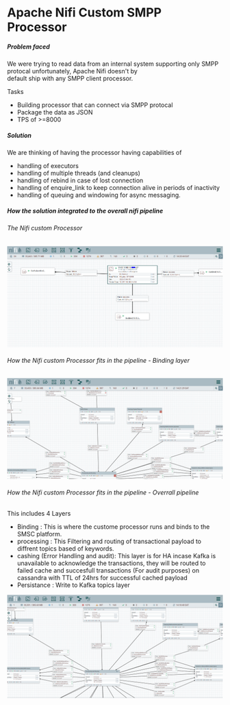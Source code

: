 # Apache Nifi Custom SMPP Processor

##### Problem faced  <br>
We were trying to read data from an internal system supporting only SMPP protocal unfortunately, Apache Nifi doesn't by <br> 
default ship with any SMPP client processor. <br>

Tasks 
- Building processor that can connect via SMPP protocal 
- Package the data as JSON
- TPS of >=8000


##### Solution
We are thinking of having the processor having capabilities of 
- handling of executors
- handling of multiple threads (and cleanups)
- handling of rebind in case of lost connection
- handling of enquire_link to keep connection alive in periods of inactivity
- handling of queuing and windowing for async messaging.

##### How the solution integrated to the overall nifi pipeline

###### The Nifi custom Processor 
![Custom Proccessor](./images/nifi_binding_processor.PNG)
###### How the Nifi custom Processor fits in the pipeline - Binding layer
![Binding layer](./images/nifi_binding_processor_layer.PNG)

###### How the Nifi custom Processor fits in the pipeline - Overrall pipeline
 This includes 4 Layers  
  - Binding : This is where the custome processor runs and binds to the SMSC platform.
  - processing : This Filtering and routing of transactional payload to diffrent topics  based of keywords.
  - cashing  (Error Handling and audit): This layer is for HA incase Kafka is unavailable to acknowledge the transactions, 
            they will be routed to failed cache and succesfull  transactions (For audit purposes) on cassandra with TTL of 24hrs for successful cached payload
  - Persistance :  Write to  Kafka topics layer
  
  ![Overall_pipeline](./images/nifi_overrall_triggers_pipeline.PNG)